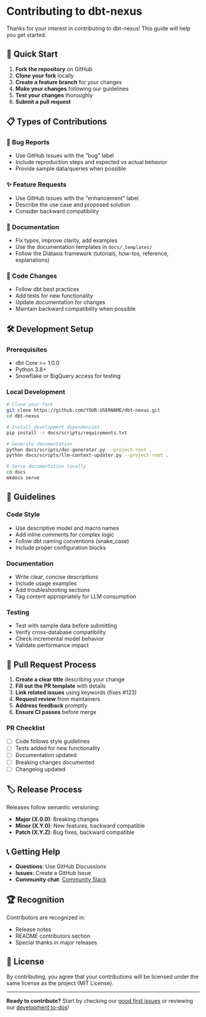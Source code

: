 # Contributing to dbt-nexus

Thanks for your interest in contributing to dbt-nexus! This guide will help you
get started.

## 🚀 Quick Start

1. **Fork the repository** on GitHub
2. **Clone your fork** locally
3. **Create a feature branch** for your changes
4. **Make your changes** following our guidelines
5. **Test your changes** thoroughly
6. **Submit a pull request**

## 📋 Types of Contributions

### 🐛 Bug Reports

- Use GitHub Issues with the "bug" label
- Include reproduction steps and expected vs actual behavior
- Provide sample data/queries when possible

### ✨ Feature Requests

- Use GitHub Issues with the "enhancement" label
- Describe the use case and proposed solution
- Consider backward compatibility

### 📖 Documentation

- Fix typos, improve clarity, add examples
- Use the documentation templates in `docs/_templates/`
- Follow the Diátaxis framework (tutorials, how-tos, reference, explanations)

### 🔧 Code Changes

- Follow dbt best practices
- Add tests for new functionality
- Update documentation for changes
- Maintain backward compatibility when possible

## 🛠️ Development Setup

### Prerequisites

- dbt Core >= 1.0.0
- Python 3.8+
- Snowflake or BigQuery access for testing

### Local Development

```bash
# Clone your fork
git clone https://github.com/YOUR-USERNAME/dbt-nexus.git
cd dbt-nexus

# Install development dependencies
pip install -r docs/scripts/requirements.txt

# Generate documentation
python docs/scripts/doc-generator.py --project-root .
python docs/scripts/llm-context-updater.py --project-root .

# Serve documentation locally
cd docs
mkdocs serve
```

## 📐 Guidelines

### Code Style

- Use descriptive model and macro names
- Add inline comments for complex logic
- Follow dbt naming conventions (snake_case)
- Include proper configuration blocks

### Documentation

- Write clear, concise descriptions
- Include usage examples
- Add troubleshooting sections
- Tag content appropriately for LLM consumption

### Testing

- Test with sample data before submitting
- Verify cross-database compatibility
- Check incremental model behavior
- Validate performance impact

## 🔄 Pull Request Process

1. **Create a clear title** describing your change
2. **Fill out the PR template** with details
3. **Link related issues** using keywords (fixes #123)
4. **Request review** from maintainers
5. **Address feedback** promptly
6. **Ensure CI passes** before merge

### PR Checklist

- [ ] Code follows style guidelines
- [ ] Tests added for new functionality
- [ ] Documentation updated
- [ ] Breaking changes documented
- [ ] Changelog updated

## 🏷️ Release Process

Releases follow semantic versioning:

- **Major (X.0.0)**: Breaking changes
- **Minor (X.Y.0)**: New features, backward compatible
- **Patch (X.Y.Z)**: Bug fixes, backward compatible

## 📞 Getting Help

- **Questions**: Use GitHub Discussions
- **Issues**: Create a GitHub Issue
- **Community chat**: [Community Slack](https://your-workspace.slack.com)

## 🏆 Recognition

Contributors are recognized in:

- Release notes
- README contributors section
- Special thanks in major releases

## 📄 License

By contributing, you agree that your contributions will be licensed under the
same license as the project (MIT License).

---

**Ready to contribute?** Start by checking our
[good first issues](https://github.com/sliderule/dbt-nexus/labels/good%20first%20issue)
or reviewing our [development to-dos](docs/to-dos/index.md)!
